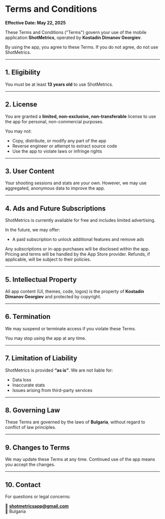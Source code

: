 # Terms and Conditions

**Effective Date: May 22, 2025**

These Terms and Conditions ("Terms") govern your use of the mobile application **ShotMetrics**, operated by **Kostadin Dimanov Georgiev**.

By using the app, you agree to these Terms. If you do not agree, do not use ShotMetrics.

---

## 1. Eligibility

You must be at least **13 years old** to use ShotMetrics.

---

## 2. License

You are granted a **limited, non-exclusive, non-transferable** license to use the app for personal, non-commercial purposes.

You may not:
- Copy, distribute, or modify any part of the app
- Reverse engineer or attempt to extract source code
- Use the app to violate laws or infringe rights

---

## 3. User Content

Your shooting sessions and stats are your own. However, we may use aggregated, anonymous data to improve the app.

---

## 4. Ads and Future Subscriptions

ShotMetrics is currently available for free and includes limited advertising.

In the future, we may offer:
- A paid subscription to unlock additional features and remove ads

Any subscriptions or in-app purchases will be disclosed within the app. Pricing and terms will be handled by the App Store provider. Refunds, if applicable, will be subject to their policies.

---

## 5. Intellectual Property

All app content (UI, themes, code, logos) is the property of **Kostadin Dimanov Georgiev** and protected by copyright.

---

## 6. Termination

We may suspend or terminate access if you violate these Terms.

You may stop using the app at any time.

---

## 7. Limitation of Liability

ShotMetrics is provided **“as is”**. We are not liable for:
- Data loss
- Inaccurate stats
- Issues arising from third-party services

---

## 8. Governing Law

These Terms are governed by the laws of **Bulgaria**, without regard to conflict of law principles.

---

## 9. Changes to Terms

We may update these Terms at any time. Continued use of the app means you accept the changes.

---

## 10. Contact

For questions or legal concerns:

📧 **shotmetricsapp@gmail.com**  
📍 Bulgaria

